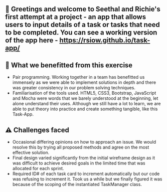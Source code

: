 ## :mega: Greetings and welcome to Seethal and Richie's first attempt at a project - an app that allows users to input details of a task or tasks that need to be completed. You can see a working version of the app here - https://rsiow.github.io/task-app/

## :rocket: What we benefitted from this exercise
* Pair programming. Working together in a team has benefitted us immensely as we were able to implement solutions in depth and there was greater consistency in our problem solving techniques.
* Familiarisation of the tools used. HTML5, CSS3, Bootstrap, JavaScript and Mocha were words that we barely understood at the beginning, let alone understand their uses. Although we still have a lot to learn, we are able to put theory into practice and create something tangible, like this Task-App.

## :warning: Challenges faced
* Occasional differing opinions on how to approach an issue. We would resolve this by trying all proposed methods and agree on the most effective solution.
* Final design varied significantly from the initial wireframe design as it was difficult to achieve desired goals in the limited time that was allocated for each sprint.
* Required ID# of each task card to increment automatically but our code was refusing to increment it. Took us a while but we finally figured it was because of the scoping of the instantiated TaskManager class.

